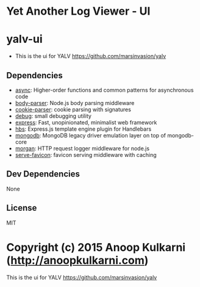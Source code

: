 # Yet Another Log Viewer - UI
# yalv-ui

- This is the ui for YALV https://github.com/marsinvasion/yalv






## Dependencies

- [async](https://github.com/git+https:/): Higher-order functions and common patterns for asynchronous code
- [body-parser](https://github.com/git+https:/): Node.js body parsing middleware
- [cookie-parser](https://github.com/git+https:/): cookie parsing with signatures
- [debug](https://github.com/visionmedia/debug): small debugging utility
- [express](https://github.com/git+https:/): Fast, unopinionated, minimalist web framework
- [hbs](https://github.com/donpark/hbs): Express.js template engine plugin for Handlebars
- [mongodb](https://github.com/mongodb/node-mongodb-native): MongoDB legacy driver emulation layer on top of mongodb-core
- [morgan](https://github.com/git+https:/): HTTP request logger middleware for node.js
- [serve-favicon](https://github.com/git+https:/): favicon serving middleware with caching

## Dev Dependencies

None

## License

MIT

Copyright (c) 2015 Anoop Kulkarni (http://anoopkulkarni.com)
=======

This is the ui for YALV https://github.com/marsinvasion/yalv
